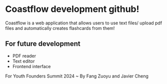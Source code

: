 # Coastflow development github!
Coastflow is a web application that allows users to use text files/ upload pdf files and automatically creates flashcards from them! 

## For future development 
* PDF reader
* Text editor
* Frontend interface

For Youth Founders Summit 2024
	~ By Fang Zuoyu and Javier Cheng
